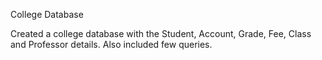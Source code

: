 College Database

Created a college database with the Student, Account, Grade, Fee, Class and Professor details. Also included few queries.
